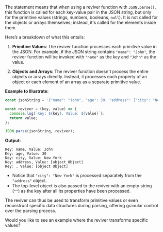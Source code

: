 The statement means that when using a reviver function with `JSON.parse()`, this function is called for each key-value pair in the JSON string, but only for the primitive values (strings, numbers, booleans, `null`). It is not called for the objects or arrays themselves; instead, it's called for the elements inside them.

Here’s a breakdown of what this entails:

1. **Primitive Values**: The reviver function processes each primitive value in the JSON. For example, if the JSON string contains `"name": "John"`, the reviver function will be invoked with `"name"` as the key and `"John"` as the value.

2. **Objects and Arrays**: The reviver function doesn't process the entire objects or arrays directly. Instead, it processes each property of an object or each element of an array as a separate primitive value.

**Example to Illustrate:**
```javascript
const jsonString = '{"name": "John", "age": 30, "address": {"city": "New York"}}';

const reviver = (key, value) => {
  console.log(`Key: ${key}, Value: ${value}`);
  return value;
};

JSON.parse(jsonString, reviver);
```

**Output:**
```
Key: name, Value: John
Key: age, Value: 30
Key: city, Value: New York
Key: address, Value: [object Object]
Key: , Value: [object Object]
```

- Notice that `"city": "New York"` is processed separately from the `"address"` object.
- The top-level object is also passed to the reviver with an empty string (`""`) as the key after all its properties have been processed.

The reviver can thus be used to transform primitive values or even reconstruct specific data structures during parsing, offering granular control over the parsing process. 

Would you like to see an example where the reviver transforms specific values?
